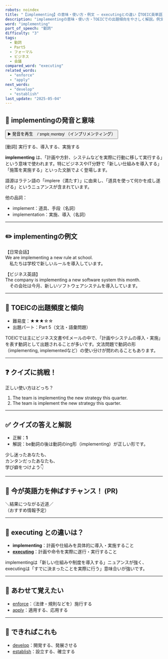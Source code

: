 ```yaml
---
robots: noindex
title: "【implementing】の意味・使い方・例文 ― executingとの違い【TOEIC英単語】"
description: "implementingの意味・使い方・TOEICでの出題傾向をやさしく解説。例文・クイズ付きでexecutingとの違いもわかりやすく学べます。"
word: "implementing"
part_of_speech: "動詞"
difficulty: "3"
tags:
  - 動詞
  - Part5
  - フォーマル
  - ビジネス
  - 会議
compared_word: "executing"
related_words:
  - "enforce"
  - "apply"
next_words:
  - "develop"
  - "establish"
last_update: "2025-05-04"
---
```


## 🔰 implementingの発音と意味

<button class="play-audio" onclick="playTTS('implementing')">
  <span class="play-audio-main">
    ▶️ 発音を再生　/ˈɪmplɪˌmɛntɪŋ/
  </span>
  <span class="play-audio-sub">
    （インプリメンティング）
  </span>
</button>

[動詞] 実行する、導入する、実施する

**implementing** は、「計画や方針、システムなどを実際に行動に移して実行する」という意味で使われます。特にビジネスやIT分野で「新しい仕組みを導入する」「施策を実施する」といった文脈でよく登場します。

語源はラテン語の「implere（満たす）」に由来し、「道具を使って何かを成し遂げる」というニュアンスが含まれています。

他の品詞：  
- implement：道具、手段（名詞）
- implementation：実施、導入（名詞）

---

## ✏️ implementingの例文

【日常会話】  
We are implementing a new rule at school.  
　私たちは学校で新しいルールを導入しています。

【ビジネス英語】  
The company is implementing a new software system this month.  
　その会社は今月、新しいソフトウェアシステムを導入しています。

---

## 🎯 TOEICの出題頻度と傾向

- 難易度：★★★☆☆
- 出題パート：Part 5（文法・語彙問題）

TOEICでは主にビジネス文書やEメールの中で、「計画やシステムの導入・実施」を表す動詞として出題されることが多いです。文法問題で動詞の形（implementing, implementedなど）の使い分けが問われることもあります。

---

## ❓ クイズに挑戦！

正しい使い方はどっち？

1. The team is implementing the new strategy this quarter.  
2. The team is implement the new strategy this quarter.

---

## ✅ クイズの答えと解説

- 正解：**1**
- 解説：be動詞の後は動詞のing形（implementing）が正しい形です。

少し迷ったあなたも、  
カンタンだったあなたも、  
学び癖をつけよう👇️

---

## 🚀 今が英語力を伸ばすチャンス！ (PR)

<div class="info-center">
＼結果につながる近道／<br>  
（おすすめ情報予定）
</div>

---

## 🤔  executing との違いは？

- **implementing**：計画や仕組みを具体的に導入・実施すること
- **[executing](/word/executing)**：計画や命令を実際に遂行・実行すること

implementingは「新しい仕組みや制度を導入する」ニュアンスが強く、executingは「すでに決まったことを実際に行う」意味合いが強いです。

---

## 🧩 あわせて覚えたい

- [enforce](/word/enforce)：（法律・規則などを）施行する
- [apply](/word/apply)：適用する、応用する

---

## 📖 できればこれも

- [develop](/word/develop)：開発する、発展させる
- [establish](/word/establish)：設立する、確立する

<!-- cvid: aid28_bid32 -->
